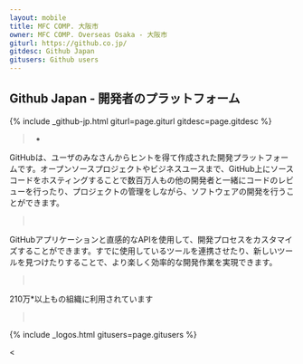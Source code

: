 ```yaml
---
layout: mobile
title: MFC COMP. 大阪市
owner: MFC COMP. Overseas Osaka - 大阪市
giturl: https://github.co.jp/
gitdesc: Github Japan
gitusers: Github users
---
```


## Github Japan - 開発者のプラットフォーム


{% include _github-jp.html   giturl=page.giturl gitdesc=page.gitdesc %}

   >*

GitHubは、ユーザのみなさんからヒントを得て作成された開発プラットフォームです。オープンソースプロジェクトやビジネスユースまで、GitHub上にソースコードをホスティングすることで数百万人もの他の開発者と一緒にコードのレビューを行ったり、プロジェクトの管理をしながら、ソフトウェアの開発を行うことができます。 

   >&nbsp;

GitHubアプリケーションと直感的なAPIを使用して、開発プロセスをカスタマイズすることができます。すでに使用しているツールを連携させたり、新しいツールを見つけたりすることで、より楽しく効率的な開発作業を実現できます。 

   >&nbsp;

210万*以上もの組織に利用されています

   >&nbsp;

{% include _logos.html gitusers=page.gitusers %}

   <&nbsp;
